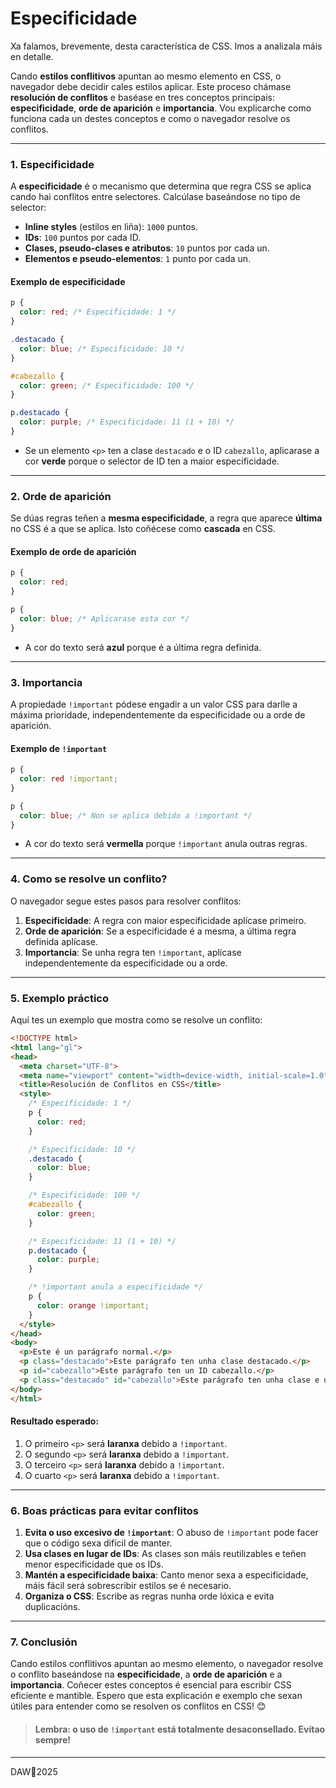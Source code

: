 # Especificidade

Xa falamos, brevemente, desta característica de CSS. Imos a analizala máis en detalle. 

Cando **estilos conflitivos** apuntan ao mesmo elemento en CSS, o navegador debe decidir cales estilos aplicar. Este proceso chámase **resolución de conflitos** e baséase en tres conceptos principais: **especificidade**, **orde de aparición** e **importancia**. Vou explicarche como funciona cada un destes conceptos e como o navegador resolve os conflitos.

---

### **1. Especificidade**

A **especificidade** é o mecanismo que determina que regra CSS se aplica cando hai conflitos entre selectores. Calcúlase baseándose no tipo de selector:

- **Inline styles** (estilos en liña): `1000` puntos.
- **IDs**: `100` puntos por cada ID.
- **Clases, pseudo-clases e atributos**: `10` puntos por cada un.
- **Elementos e pseudo-elementos**: `1` punto por cada un.

#### **Exemplo de especificidade**
```css
p {
  color: red; /* Especificidade: 1 */
}

.destacado {
  color: blue; /* Especificidade: 10 */
}

#cabezallo {
  color: green; /* Especificidade: 100 */
}

p.destacado {
  color: purple; /* Especificidade: 11 (1 + 10) */
}
```
- Se un elemento `<p>` ten a clase `destacado` e o ID `cabezallo`, aplicarase a cor **verde** porque o selector de ID ten a maior especificidade.

---

### **2. Orde de aparición**

Se dúas regras teñen a **mesma especificidade**, a regra que aparece **última** no CSS é a que se aplica. Isto coñécese como **cascada** en CSS.

#### **Exemplo de orde de aparición**
```css
p {
  color: red;
}

p {
  color: blue; /* Aplicarase esta cor */
}
```
- A cor do texto será **azul** porque é a última regra definida.

---

### **3. Importancia**

A propiedade `!important` pódese engadir a un valor CSS para darlle a máxima prioridade, independentemente da especificidade ou a orde de aparición.

#### **Exemplo de `!important`**
```css
p {
  color: red !important;
}

p {
  color: blue; /* Non se aplica debido a !important */
}
```
- A cor do texto será **vermella** porque `!important` anula outras regras.

---

### **4. Como se resolve un conflito?**

O navegador segue estes pasos para resolver conflitos:

1. **Especificidade**: A regra con maior especificidade aplícase primeiro.
2. **Orde de aparición**: Se a especificidade é a mesma, a última regra definida aplícase.
3. **Importancia**: Se unha regra ten `!important`, aplícase independentemente da especificidade ou a orde.

---

### **5. Exemplo práctico**

Aquí tes un exemplo que mostra como se resolve un conflito:

```html
<!DOCTYPE html>
<html lang="gl">
<head>
  <meta charset="UTF-8">
  <meta name="viewport" content="width=device-width, initial-scale=1.0">
  <title>Resolución de Conflitos en CSS</title>
  <style>
    /* Especificidade: 1 */
    p {
      color: red;
    }

    /* Especificidade: 10 */
    .destacado {
      color: blue;
    }

    /* Especificidade: 100 */
    #cabezallo {
      color: green;
    }

    /* Especificidade: 11 (1 + 10) */
    p.destacado {
      color: purple;
    }

    /* !important anula a especificidade */
    p {
      color: orange !important;
    }
  </style>
</head>
<body>
  <p>Este é un parágrafo normal.</p>
  <p class="destacado">Este parágrafo ten unha clase destacado.</p>
  <p id="cabezallo">Este parágrafo ten un ID cabezallo.</p>
  <p class="destacado" id="cabezallo">Este parágrafo ten unha clase e un ID.</p>
</body>
</html>
```

#### **Resultado esperado**:
1. O primeiro `<p>` será **laranxa** debido a `!important`.
2. O segundo `<p>` será **laranxa** debido a `!important`.
3. O terceiro `<p>` será **laranxa** debido a `!important`.
4. O cuarto `<p>` será **laranxa** debido a `!important`.

---

### **6. Boas prácticas para evitar conflitos**

1. **Evita o uso excesivo de `!important`**: O abuso de `!important` pode facer que o código sexa difícil de manter.
2. **Usa clases en lugar de IDs**: As clases son máis reutilizables e teñen menor especificidade que os IDs.
3. **Mantén a especificidade baixa**: Canto menor sexa a especificidade, máis fácil será sobrescribir estilos se é necesario.
4. **Organiza o CSS**: Escribe as regras nunha orde lóxica e evita duplicacións.

---

### **7. Conclusión**

Cando estilos conflitivos apuntan ao mesmo elemento, o navegador resolve o conflito baseándose na **especificidade**, a **orde de aparición** e a **importancia**. Coñecer estes conceptos é esencial para escribir CSS eficiente e mantible. Espero que esta explicación e exemplo che sexan útiles para entender como se resolven os conflitos en CSS! 😊

> #### **Lembra:** o uso de `!important` está totalmente desaconsellado. Evítao sempre!


---

DAW🧊2025